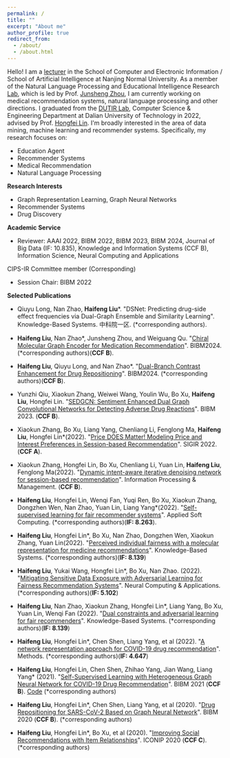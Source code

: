 ```yaml
---
permalink: /
title: ""
excerpt: "About me"
author_profile: true
redirect_from: 
  - /about/
  - /about.html
---
```

Hello! I am a [lecturer](http://ceai.njnu.edu.cn/user/?ID=2023052310423255) in the School of Computer and Electronic Information / School of Artificial Intelligence at Nanjing Normal University. As a member of the Natural Language Processing and Educational Intelligence Research [Lab](http://ceai.njnu.edu.cn/Item/Show.asp?m=1&d=18605), which is led by Prof. [Junsheng Zhou](http://ceai.njnu.edu.cn/user/?ID=05287), I am currently working on medical recommendation systems, natural language processing and other directions.
I graduated from the [DUTIR Lab](https://ir.dlut.edu.cn/), Computer Science & Engineering Department at Dalian University of Technology in 2022, advised by Prof. [Hongfei Lin](http://faculty.dlut.edu.cn/linhongfei/zh_CN/index.htm). 
I'm broadly interested in the area of data mining, machine learning and recommender systems. Specifically, my research focuses on:

* Education Agent
* Recommender Systems
* Medical Recommendation
* Natural Language Processing

<!--<span style="color:red">What's New</span>-->




<b>Research Interests</b>
<!--======-->
* Graph Representation Learning, Graph Neural Networks
* Recommender Systems
* Drug Discovery

<b>Academic Service</b>
<!--======-->
* Reviewer:
AAAI 2022, BIBM 2022, BIBM 2023, BIBM 2024,
Journal of Big Data (IF: 10.835),
Knowledge and Information Systems (CCF B),
Information Science,
Neural Computing and Applications

CIPS-IR Committee member (Corresponding)
<!--======-->
* Session Chair:
BIBM 2022

<!--Recent Papers-->
<!--======-->
<!--* <span style="color:red">New!!</span> Chence Shi, Shitong Luo, Minkai Xu, Jian Tang. "[Learning Gradient Fields for Molecular Conformation Generation]()", to appear at ICML'21.-->  

<!--* <span style="color:red">New!!</span> Minkai Xu, Wujie Wang, Shitong Luo, Chence Shi, Yoshua Bengio, Rafael Gomez-Bombarelli, Jian Tang. "[An End-to-End Framework for Molecular Conformation Generation via Bilevel Programming]()", to appear at ICML'21.-->  


<b>Selected Publications</b>
<!--======-->

* Qiuyu Long, Nan Zhao, <b>Haifeng Liu</b>\*. "DSNet: Predicting drug-side effect frequencies via Dual-Graph Ensemble and Similarity Learning". Knowledge-Based Systems. 中科院一区. (*corresponding authors)<span style="color:red"></span>.

* <b>Haifeng Liu</b>, Nan Zhao\*, Junsheng Zhou, and Weiguang Qu. "[Chiral Molecular Graph Encoder for Medication Recommendation]([https://scholar.google.com.hk/citations?hl=zh-CN&pli=1&user=d1oKYJkAAAAJ](https://ieeexplore.ieee.org/document/10822474))". BIBM2024. (*corresponding authors)<span style="color:red"></span>(<b>CCF B</b>).
* <b>Haifeng Liu</b>, Qiuyu Long, and Nan Zhao\*. "[Dual-Branch Contrast Enhancement for Drug Repositioning]([https://scholar.google.com.hk/citations?hl=zh-CN&pli=1&user=d1oKYJkAAAAJ](https://ieeexplore.ieee.org/document/10822290))". BIBM2024. (*corresponding authors)<span style="color:red"></span>(<b>CCF B</b>).
* Yunzhi Qiu, Xiaokun Zhang, Weiwei Wang, Youlin Wu, Bo Xu, <b>Haifeng Liu</b>, Hongfei Lin. "[SEDGCN: Sentiment Enhanced Dual Graph Convolutional Networks for Detecting Adverse Drug Reactions](https://ieeexplore.ieee.org/abstract/document/10385261)". BIBM 2023. <span style="color:red"></span>(<b>CCF B</b>).
* Xiaokun Zhang, Bo Xu, Liang Yang, Chenliang Li, Fenglong Ma, <b>Haifeng Liu</b>, Hongfei Lin\*(2022). "[Price DOES Matter! Modeling Price and Interest Preferences in Session-based Recommendation](https://arxiv.org/abs/2205.04181)". SIGIR 2022. <span style="color:red"></span>(<b>CCF A</b>).
* Xiaokun Zhang, Hongfei Lin, Bo Xu, Chenliang Li, Yuan Lin, <b>Haifeng Liu</b>, Fenglong Ma(2022). "[Dynamic intent-aware iterative denoising network for session-based recommendation](https://www.sciencedirect.com/science/article/pii/S0306457322000590)". Information Processing & Management. <span style="color:red"></span>(<b>CCF B</b>).
* <b>Haifeng Liu</b>, Hongfei Lin, Wenqi Fan, Yuqi Ren, Bo Xu, Xiaokun Zhang, Dongzhen Wen, Nan Zhao, Yuan Lin, Liang Yang\*(2022). "[Self-supervised learning for fair recommender systems](https://www.sciencedirect.com/science/article/abs/pii/S1568494622003957)". Applied Soft Computing. (*corresponding authors)<span style="color:red"></span>(<b>IF: 8.263</b>).
* <b>Haifeng Liu</b>, Hongfei Lin\*, Bo Xu, Nan Zhao, Dongzhen Wen, Xiaokun Zhang, Yuan Lin(2022). "[Perceived individual fairness with a molecular representation for medicine recommendations](https://www.sciencedirect.com/science/article/pii/S0950705122003550)". Knowledge-Based Systems. (*corresponding authors)(<b>IF: 8.139</b>)
* <b>Haifeng Liu</b>, Yukai Wang, Hongfei Lin\*, Bo Xu, Nan Zhao. (2022). "[Mitigating Sensitive Data Exposure with Adversarial Learning for Fairness Recommendation Systems](https://link.springer.com/article/10.1007/s00521-022-07373-4)". Neural Computing & Applications. (*corresponding authors)(<b>IF: 5.102</b>)
* <b>Haifeng Liu</b>, Nan Zhao, Xiaokun Zhang, Hongfei Lin\*, Liang Yang, Bo Xu, Yuan Lin, Wenqi Fan (2022). "[Dual constraints and adversarial learning for fair recommenders](https://www.sciencedirect.com/science/article/pii/S0950705121011424)". Knowledge-Based Systems. (*corresponding authors)(<b>IF: 8.139</b>)
* <b>Haifeng Liu</b>, Hongfei Lin\*, Chen Shen, Liang Yang, et al (2022). "[A network representation approach for COVID-19 drug recommendation](https://www.sciencedirect.com/science/article/pii/S1046202321002231)". Methods. (*corresponding authors)(<b>IF: 4.647</b>)
* <b>Haifeng Liu</b>, Hongfei Lin, Chen Shen, Zhihao Yang, Jian Wang, Liang Yang\*  (2021). "[Self-Supervised Learning with Heterogeneous Graph Neural Network for COVID-19 Drug Recommendation](https://ieeexplore.ieee.org/abstract/document/9669340)". BIBM 2021 (<b>CCF B</b>). [Code](https://github.com/liuhaifeng0212/Drug2Cov) (*corresponding authors)
* <b>Haifeng Liu</b>, Hongfei Lin\*, Chen Shen, Liang Yang, et al (2020). "[Drug Repositioning for SARS-CoV-2 Based on Graph Neural Network](https://ieeexplore.ieee.org/abstract/document/9313236)". BIBM 2020 (<b>CCF B</b>). (*corresponding authors)
* <b>Haifeng Liu</b>, Hongfei Lin\*, Bo Xu, et al (2020). "[Improving Social Recommendations with Item Relationships](https://link.springer.com/chapter/10.1007/978-3-030-63820-7_87)". ICONIP 2020 (<b>CCF C</b>). (*corresponding authors)


<!--* Jian Tang, Meng Qu, and Qiaozhu Mei. [PTE: Predictive Text Embedding through Large-scale Heterogeneous Text Networks](https://arxiv.org/abs/1508.00200). KDD'15. \[[code](https://github.com/mnqu/PTE)\]-->

<!--* Jian Tang, Meng Qu, Mingzhe Wang, Ming Zhang, Jun Yan and Qiaozhu Mei. [LINE: Large-scale Information Network Embedding](https://arxiv.org/abs/1503.03578). WWW'15. \[[code](https://github.com/tangjianpku/LINE)\] <span style="color:red">(Most cited paper in WWW'15)</span>-->

<!--* Jian Tang, Zhaoshi Meng, XuanLong Nguyen, Qiaozhu Mei and Ming Zhang. [Understanding the limiting factors of topic modeling via posterior contraction analysis](http://proceedings.mlr.press/v32/tang14.pdf). In proceedings of the 31st International Conference on Machine Learning (ICML), Beijing, June 2014. <span style="color:red">(Best paper award, 1/1500)</span>-->
